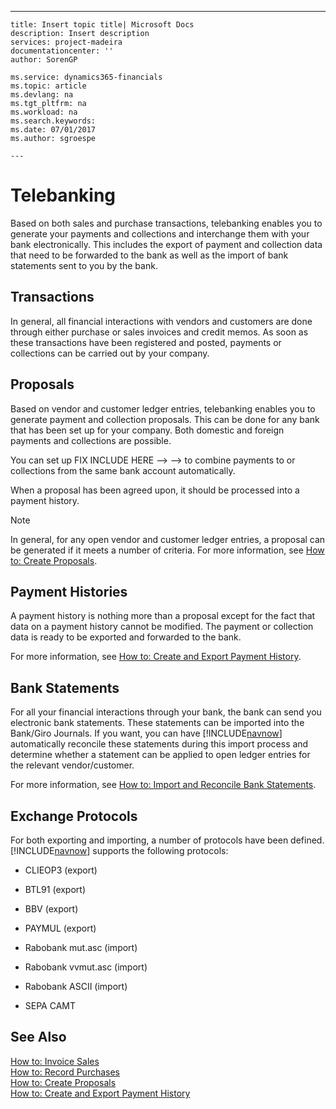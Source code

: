 ---
    title: Insert topic title| Microsoft Docs
    description: Insert description
    services: project-madeira
    documentationcenter: ''
    author: SorenGP

    ms.service: dynamics365-financials
    ms.topic: article
    ms.devlang: na
    ms.tgt_pltfrm: na
    ms.workload: na
    ms.search.keywords:
    ms.date: 07/01/2017
    ms.author: sgroespe

    ---
# Telebanking
Based on both sales and purchase transactions, telebanking enables you to generate your payments and collections and interchange them with your bank electronically. This includes the export of payment and collection data that need to be forwarded to the bank as well as the import of bank statements sent to you by the bank.  
  
## Transactions  
 In general, all financial interactions with vendors and customers are done through either purchase or sales invoices and credit memos. As soon as these transactions have been registered and posted, payments or collections can be carried out by your company.  
  
## Proposals  
 Based on vendor and customer ledger entries, telebanking enables you to generate payment and collection proposals. This can be done for any bank that has been set up for your company. Both domestic and foreign payments and collections are possible.  
  
 You can set up FIX INCLUDE HERE<!--FIX INCLUDE HERE<!--FIX INCLUDE HERE<!--[!INCLUDE[navnow](../../ApplicationDesign/includes/navnow_md.md)] --> --> --> to combine payments to or collections from the same bank account automatically.  
  
 When a proposal has been agreed upon, it should be processed into a payment history.  
  
> [!NOTE]  
>  In general, for any open vendor and customer ledger entries, a proposal can be generated if it meets a number of criteria. For more information, see [How to: Create Proposals](../../LocalFunctionalityForMicrosoftDynamicsNav2016/Netherlands/how-to-create-proposals.md).  
  
## Payment Histories  
 A payment history is nothing more than a proposal except for the fact that data on a payment history cannot be modified. The payment or collection data is ready to be exported and forwarded to the bank.  
  
 For more information, see [How to: Create and Export Payment History](../../LocalFunctionalityForMicrosoftDynamicsNav2016/Netherlands/how-to-create-and-export-payment-history.md).  
  
## Bank Statements  
 For all your financial interactions through your bank, the bank can send you electronic bank statements. These statements can be imported into the Bank\/Giro Journals. If you want, you can have [!INCLUDE[navnow](../../ApplicationDesign/includes/navnow_md.md)] automatically reconcile these statements during this import process and determine whether a statement can be applied to open ledger entries for the relevant vendor\/customer.  
  
 For more information, see [How to: Import and Reconcile Bank Statements](../../LocalFunctionalityForMicrosoftDynamicsNav2016/Netherlands/how-to-import-and-reconcile-bank-statements.md).  
  
## Exchange Protocols  
 For both exporting and importing, a number of protocols have been defined. [!INCLUDE[navnow](../../ApplicationDesign/includes/navnow_md.md)] supports the following protocols:  
  
-   CLIEOP3 \(export\)  
  
-   BTL91 \(export\)  
  
-   BBV \(export\)  
  
-   PAYMUL \(export\)  
  
-   Rabobank mut.asc \(import\)  
  
-   Rabobank vvmut.asc \(import\)  
  
-   Rabobank ASCII \(import\)  
  
-   SEPA CAMT  
  
## See Also  
 [How to: Invoice Sales](../../Finance/how-to-invoice-sales.md)   
 [How to: Record Purchases](../../Finance/how-to-record-purchases.md)   
 [How to: Create Proposals](../../LocalFunctionalityForMicrosoftDynamicsNav2016/Netherlands/how-to-create-proposals.md)   
 [How to: Create and Export Payment History](../../LocalFunctionalityForMicrosoftDynamicsNav2016/Netherlands/how-to-create-and-export-payment-history.md)